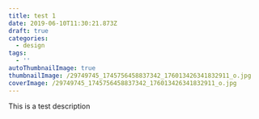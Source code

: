 ```yaml
---
title: test 1
date: 2019-06-10T11:30:21.873Z
draft: true
categories:
  - design
tags:
  - ''
autoThumbnailImage: true
thumbnailImage: /29749745_1745756458837342_176013426341832911_o.jpg
coverImage: /29749745_1745756458837342_176013426341832911_o.jpg
---
```

This is a test description

